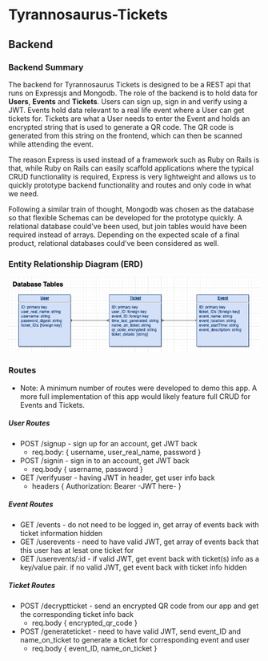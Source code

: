 # Tyrannosaurus-Tickets

## Backend 

### Backend Summary 

The backend for Tyrannosaurus Tickets is designed to be a REST api that runs on Expressjs and Mongodb. The role of the backend is to hold data for __Users__, __Events__ and __Tickets__. Users can sign up, sign in and verify using a JWT. Events hold data relevant to a real life event where a User can get tickets for. Tickets are what a User needs to enter the Event and holds an encrypted string that is used to generate a QR code. The QR code is generated from this string on the frontend, which can then be scanned while attending the event.

The reason Express is used instead of a framework such as Ruby on Rails is that, while Ruby on Rails can easily scaffold applications where the typical CRUD functionality is required, Express is very lightweight and allows us to quickly prototype backend functionality and routes and only code in what we need.

Following a similar train of thought, Mongodb was chosen as the database so that flexible Schemas can be developed for the prototype quickly. A relational database could've been used, but join tables would have been required instead of arrays. Depending on the expected scale of a final product, relational databases could've been considered as well.

### Entity Relationship Diagram (ERD)

![ERD Diagram](/readme/ERD1.png)

### Routes 

* Note: A minimum number of routes were developed to demo this app. A more full implementation of this app would likely feature full CRUD for Events and Tickets.

##### User Routes

  * POST /signup - sign up for an account, get JWT back
     * req.body: { username, user_real_name, password }
  * POST /signin - sign in to an account, get JWT back 
     * req.body { username, password }
  * GET /verifyuser - having JWT in header, get user info back 
     * headers { Authorization: Bearer -JWT here- }

##### Event Routes 

  * GET /events - do not need to be logged in, get array of events back with ticket information hidden 
  * GET /userevents - need to have valid JWT, get array of events back that this user has at lesat one ticket for 
  * GET /userevents/:id - if valid JWT, get event back with ticket(s) info as a key/value pair. if no valid JWT, get event back with ticket info hidden

##### Ticket Routes 

  * POST /decryptticket - send an encrypted QR code from our app and get the corresponding ticket info back 
    * req.body { encrypted_qr_code }
  * POST /generateticket - need to have valid JWT, send event_ID and name_on_ticket to generate a ticket for corresponding event and user 
    * req.body { event_ID, name_on_ticket }




